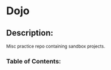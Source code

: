 # Dojo
## Description:
<sub>
  Misc practice repo containing sandbox projects.
</sub>

### Table of Contents:
